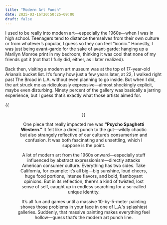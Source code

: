 ```yaml
---
title: "Modern Art Punch"
date: 2025-03-16T20:50:25+09:00
draft: false
---
```


I used to be really into modern art—especially the 1960s—when I was in high school. Teenagers tend to distance themselves from their own culture or from whatever’s popular, I guess so they can feel “iconic.” Honestly, I was just being avant-garde for the sake of avant-garde: hanging up a Marilyn Monroe print in my bedroom, thinking it was cool that none of my friends got it (not that I fully did, either, as I later realized).

Back then, visiting a modern art museum was at the top of 17-year-old Ariana’s bucket list. It’s funny how just a few years later, at 22, I walked right past The Broad in L.A. without even planning to go inside. But when I did, the art struck me as ridiculously expressive—almost shockingly explicit, maybe even disturbing. Ninety percent of the gallery was basically a jarring experience, but I guess that’s exactly what those artists aimed for.

{{<figure align="center" src="/art/ruscha_psycho_spaghetti_western_5.jpeg" caption="*Psycho Spaghetti Western #5* by Jim Shaw—an unfiltered take on American consumer culture. It's " width="100%">}}

One piece that really impacted me was **“Psycho Spaghetti Western.”** It felt like a direct punch to the gut—wildly chaotic but also strangely reflective of our culture’s consumerism and confusion. It was both fascinating and unsettling, which I suppose is the point.

A lot of modern art from the 1960s onward—especially stuff influenced by abstract expressionism—directly attacks American consumer culture. Everything has two sides. Take California, for example: it’s all big—big sunshine, loud cheers, huge food portions, intense flavors, and bold, flamboyant opinions. But in its reflection, there’s a kind of twisted, lost sense of self, caught up in endless searching for a so-called unique identity.

It’s all fun and games until a massive 10-by-5-meter painting shoves those problems in your face in one of L.A.’s splashiest galleries. Suddenly, that massive painting makes everything feel hollow—guess that’s the modern art punch line.

